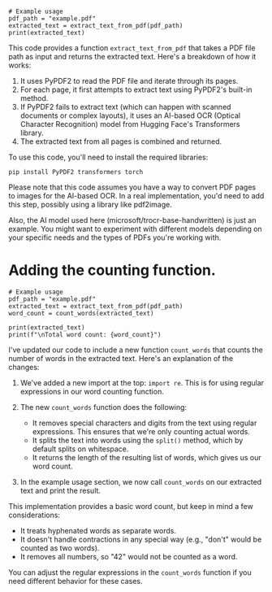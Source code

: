 ```

# Example usage
pdf_path = "example.pdf"
extracted_text = extract_text_from_pdf(pdf_path)
print(extracted_text)

```

This code provides a function `extract_text_from_pdf` that takes a PDF file path as input and returns the extracted text. Here's a breakdown of how it works:

1. It uses PyPDF2 to read the PDF file and iterate through its pages.
2. For each page, it first attempts to extract text using PyPDF2's built-in method.
3. If PyPDF2 fails to extract text (which can happen with scanned documents or complex layouts), it uses an AI-based OCR (Optical Character Recognition) model from Hugging Face's Transformers library.
4. The extracted text from all pages is combined and returned.

To use this code, you'll need to install the required libraries:

```
pip install PyPDF2 transformers torch
```

Please note that this code assumes you have a way to convert PDF pages to images for the AI-based OCR. In a real implementation, you'd need to add this step, possibly using a library like pdf2image.

Also, the AI model used here (microsoft/trocr-base-handwritten) is just an example. You might want to experiment with different models depending on your specific needs and the types of PDFs you're working with.

# Adding the counting function. 
```
# Example usage
pdf_path = "example.pdf"
extracted_text = extract_text_from_pdf(pdf_path)
word_count = count_words(extracted_text)

print(extracted_text)
print(f"\nTotal word count: {word_count}")

```

I've updated our code to include a new function `count_words` that counts the number of words in the extracted text. Here's an explanation of the changes:

1. We've added a new import at the top: `import re`. This is for using regular expressions in our word counting function.

2. The new `count_words` function does the following:
   - It removes special characters and digits from the text using regular expressions. This ensures that we're only counting actual words.
   - It splits the text into words using the `split()` method, which by default splits on whitespace.
   - It returns the length of the resulting list of words, which gives us our word count.

3. In the example usage section, we now call `count_words` on our extracted text and print the result.

This implementation provides a basic word count, but keep in mind a few considerations:

- It treats hyphenated words as separate words.
- It doesn't handle contractions in any special way (e.g., "don't" would be counted as two words).
- It removes all numbers, so "42" would not be counted as a word.

You can adjust the regular expressions in the `count_words` function if you need different behavior for these cases.
